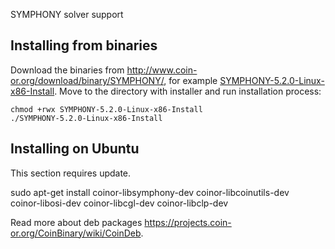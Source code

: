 SYMPHONY solver support

## Installing from binaries

Download the binaries from http://www.coin-or.org/download/binary/SYMPHONY/,
for example [SYMPHONY-5.2.0-Linux-x86-Install](http://www.coin-or.org/download/binary/SYMPHONY/SYMPHONY-5.2.0-Linux-x86-Install). Move to the directory with installer and run installation process:

    chmod +rwx SYMPHONY-5.2.0-Linux-x86-Install
    ./SYMPHONY-5.2.0-Linux-x86-Install

## Installing on Ubuntu

This section requires update.

   sudo apt-get install coinor-libsymphony-dev coinor-libcoinutils-dev \
   coinor-libosi-dev coinor-libcgl-dev coinor-libclp-dev

Read more about deb packages https://projects.coin-or.org/CoinBinary/wiki/CoinDeb.
